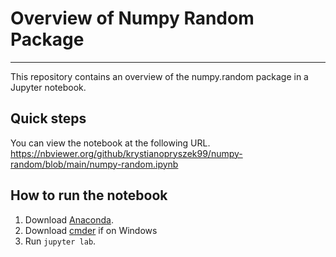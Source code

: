 # Overview of Numpy Random Package

***

This repository contains an overview of the numpy.random package in a Jupyter notebook.

## Quick steps

You can view the notebook at the following URL.
https://nbviewer.org/github/krystianopryszek99/numpy-random/blob/main/numpy-random.ipynb

## How to run the notebook

1. Download [Anaconda](https://www.anaconda.com/products/individual).
2. Download [cmder](https://cmder.net/) if on Windows
3. Run `jupyter lab`.
